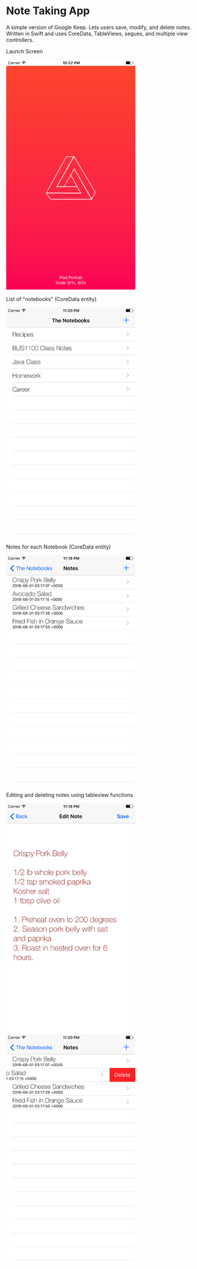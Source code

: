 # Note Taking App

A simple version of Google Keep. Lets users save, modify, and delete notes. Written in Swift and uses CoreData, TableViews, segues, and multiple view controllers.

Launch Screen

<img src="screenshots/launch.png" width="350">

List of "notebooks" (CoreData entity)

<img src="screenshots/notebooks.png" width="350">

Notes for each Notebook (CoreData entity)

<img src="screenshots/notes.png" width="350">

Editing and deleting notes using tableview functions

<img src="screenshots/edit.png" width="350">
<img src="screenshots/delete.png" width="350">

